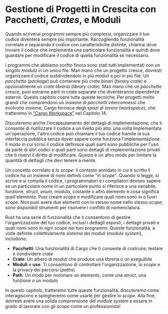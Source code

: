 # Gestione di Progetti in Crescita con Pacchetti, _Crates_, e Moduli

Quando scriverai programmi sempre più complessi, organizzare il tuo codice
diventerà sempre più importante. Raccogliendo funzionalità correlate e separando
il codice con caratteristiche distinte, chiarirai dove trovare il codice che
implementa una particolare funzionalità e quindi dove guardare per modificare il
codice di quella funzionalità se necessario.

I programmi che abbiamo scritto finora sono stati tutti implementati con un
singolo _modulo_ in un unico file. Man mano che un progetto cresce, dovresti
organizzare il codice suddividendolo in più _moduli_ e poi in più file. Un
_pacchetto_ (_package_) può contenere più _crate_ _binari_ (_binary crate_) e
opzionalmente un _crate_ _libreria_ (_library crate_). Man mano che un
_pacchetto_ cresce, puoi estrarne parti in _crate_ separate che diventeranno
dipendenze esterne. Questo capitolo copre tutte queste tecniche. Per progetti
molto grandi che comprendono un insieme di _pacchetti_ interconnessi che
evolvono insieme, Cargo fornisce degli _spazi di lavoro_ (_workspace_), che
tratteremo in [“Cargo Workspace”](ch14-03-cargo-workspaces.html)<!-- ignore -->
nel Capitolo 14.

Discuteremo anche l'incapsulamento dei dettagli di implementazione, che ti
consente di riutilizzare il codice a un livello più alto: una volta implementata
un'operazione, l'altro codice può chiamare il tuo codice tramite la sua
interfaccia pubblica senza dover sapere come funziona l'implementazione. Il modo
in cui scrivi il codice definisce quali parti sono pubbliche per l'uso da parte
di altri codici e quali parti sono dettagli di implementazione privati che ti
riservi il diritto di modificare. Questo è un altro modo per limitare la
quantità di dettagli che devi tenere a mente.

Un concetto correlato è lo _scope_: il contesto annidato in cui è scritto il
codice ha un insieme di nomi definiti come "in _scope_". Quando si legge, si
scrive e si compila il codice, i programmatori e i compilatori devono sapere se
un particolare nome in un particolare punto si riferisce a una variabile,
funzione, _struct_, _enum_, modulo, costante o altro elemento e cosa significa
quell'elemento. Puoi creare _scope_ e modificare quali nomi sono in o fuori
_scope_. Non puoi avere due elementi con lo stesso nome nello stesso _scope_;
sono disponibili strumenti per risolvere i conflitti di nomenclatura.

Rust ha una serie di funzionalità che ti consentono di gestire l'organizzazione
del tuo codice, inclusi i dettagli esposti, i dettagli privati e quali nomi sono
in ogni _scope_ nei tuoi programmi. Queste funzionalità, a volte definite
collettivamente _sistema dei moduli_ (_module system_), includono:

* **Pacchetti**: Una funzionalità di Cargo che ti consente di costruire, testare
  e condividere _crate_
* **Crate**: Un albero di _moduli_ che produce una libreria o un eseguibile
* **Moduli** e **use**: Ti consentono di controllare l'organizzazione, lo
  _scope_ e la privacy dei percorsi (_paths_)
* **Path**: Un modo per nominare un elemento, come una _struct_, una funzione o
  un modulo

In questo capitolo, tratteremo tutte queste funzionalità, discuteremo come
interagiscono e spiegheremo come usarle per gestire lo _scope_. Alla fine,
dovresti avere una solida comprensione del _module system_ e essere in grado di
lavorare con gli _scope_ come un professionista!

[workspaces]: ch14-03-cargo-workspaces.html
